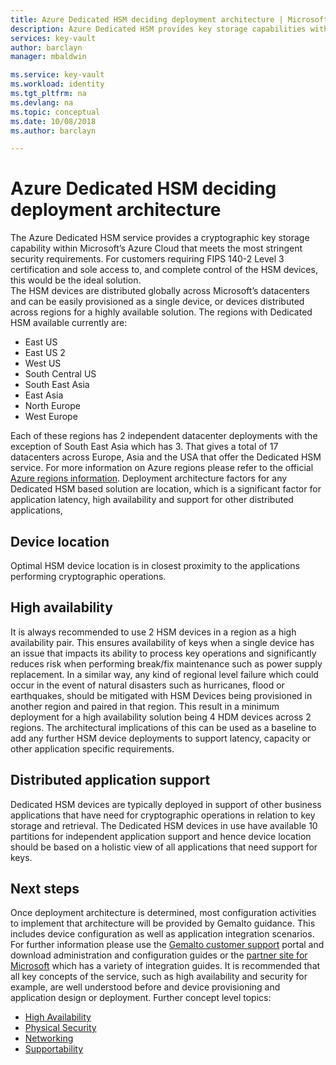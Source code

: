 ```yaml
---
title: Azure Dedicated HSM deciding deployment architecture | Microsoft Docs
description: Azure Dedicated HSM provides key storage capabilities within Azure that meets FIPS 140-2 Level 3 certification
services: key-vault
author: barclayn
manager: mbaldwin

ms.service: key-vault
ms.workload: identity
ms.tgt_pltfrm: na
ms.devlang: na
ms.topic: conceptual
ms.date: 10/08/2018
ms.author: barclayn

---
```


# Azure Dedicated HSM deciding deployment architecture

The Azure Dedicated HSM service provides a cryptographic key storage capability within Microsoft’s Azure Cloud that meets the most stringent security requirements. For customers requiring FIPS 140-2 Level 3 certification and sole access to, and complete control of the HSM devices, this would be the ideal solution.  
The HSM devices are distributed globally across Microsoft’s datacenters and can be easily provisioned as a single device, or devices distributed across regions for a highly available solution.
The regions with Dedicated HSM available currently are:

* East US
* East US 2
* West US
* South Central US
* South East Asia
* East Asia
* North Europe
* West Europe

Each of these regions has 2 independent datacenter deployments with the exception of South East Asia which has 3. That gives a total of 17 datacenters across Europe, Asia and the USA that offer the Dedicated HSM service. For more information on Azure regions please refer to the official [Azure regions information](https://azure.microsoft.com/global-infrastructure/regions/).
Deployment architecture factors for any Dedicated HSM based solution are location, which is a significant factor for application latency, high availability and support for other distributed applications,

## Device location

Optimal HSM device location is in closest proximity to the applications performing cryptographic operations.

## High availability

It is always recommended to use 2 HSM devices in a region as a high availability pair. This ensures availability of keys when a single device has an issue that impacts its ability to process key operations and significantly reduces risk when performing break/fix maintenance such as power supply replacement. In a similar way, any kind of regional level failure which could occur in the event of natural disasters such as hurricanes, flood or earthquakes, should be mitigated with HSM Devices being provisioned in another region and paired in that region. This result in a minimum deployment for a high availability solution being 4 HDM devices across 2 regions. The architectural implications of this can be used as a baseline to add any further HSM device deployments to support latency, capacity or other application specific requirements.

## Distributed application support

Dedicated HSM devices are typically deployed in support of other business applications that have need for cryptographic operations in relation to key storage and retrieval. The Dedicated HSM devices in use have available 10 partitions for independent application support and hence device location should be based on a holistic view of all applications that need support for keys.

## Next steps

Once deployment architecture is determined, most configuration activities to implement that architecture will be provided by Gemalto guidance. This includes device configuration as well as application integration scenarios. For further information please use the [Gemalto customer support](https://supportportal.gemalto.com/csm/) portal and download administration and configuration guides or the [partner site for Microsoft](https://safenet.gemalto.com/partners/microsoft/) which has a variety of integration guides.
It is recommended that all key concepts of the service, such as high availability and security for example, are well understood before and device provisioning and application design or deployment.
Further concept level topics:

* [High Availability](high-availability.md)
* [Physical Security](physical-security.md)
* [Networking](networking.md)
* [Supportability](supportability.md)
